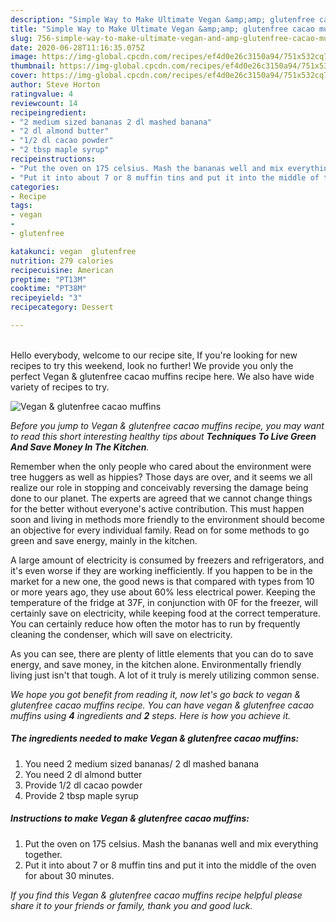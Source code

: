 ```yaml
---
description: "Simple Way to Make Ultimate Vegan &amp;amp; glutenfree cacao muffins"
title: "Simple Way to Make Ultimate Vegan &amp;amp; glutenfree cacao muffins"
slug: 756-simple-way-to-make-ultimate-vegan-and-amp-glutenfree-cacao-muffins
date: 2020-06-28T11:16:35.075Z
image: https://img-global.cpcdn.com/recipes/ef4d0e26c3150a94/751x532cq70/vegan-glutenfree-cacao-muffins-recipe-main-photo.jpg
thumbnail: https://img-global.cpcdn.com/recipes/ef4d0e26c3150a94/751x532cq70/vegan-glutenfree-cacao-muffins-recipe-main-photo.jpg
cover: https://img-global.cpcdn.com/recipes/ef4d0e26c3150a94/751x532cq70/vegan-glutenfree-cacao-muffins-recipe-main-photo.jpg
author: Steve Horton
ratingvalue: 4
reviewcount: 14
recipeingredient:
- "2 medium sized bananas 2 dl mashed banana"
- "2 dl almond butter"
- "1/2 dl cacao powder"
- "2 tbsp maple syrup"
recipeinstructions:
- "Put the oven on 175 celsius. Mash the bananas well and mix everything together."
- "Put it into about 7 or 8 muffin tins and put it into the middle of the oven for about 30 minutes."
categories:
- Recipe
tags:
- vegan
- 
- glutenfree

katakunci: vegan  glutenfree 
nutrition: 279 calories
recipecuisine: American
preptime: "PT13M"
cooktime: "PT38M"
recipeyield: "3"
recipecategory: Dessert

---
```

<br>
Hello everybody, welcome to our recipe site, If you're looking for new recipes to try this weekend, look no further! We provide you only the perfect Vegan &amp; glutenfree cacao muffins recipe here. We also have wide variety of recipes to try.
<br>


![Vegan &amp; glutenfree cacao muffins](https://img-global.cpcdn.com/recipes/ef4d0e26c3150a94/751x532cq70/vegan-glutenfree-cacao-muffins-recipe-main-photo.jpg)

<i>Before you jump to Vegan &amp; glutenfree cacao muffins recipe, you may want to read this short interesting healthy tips about 
<strong>Techniques To Live Green And Save Money In The Kitchen</strong>.</i>
</br>

Remember when the only people who cared about the environment were tree huggers as well as hippies? Those days are over, and it seems we all realize our role in stopping and conceivably reversing the damage being done to our planet. The experts are agreed that we cannot change things for the better without everyone's active contribution. This must happen soon and living in methods more friendly to the environment should become an objective for every individual family. Read on for some methods to go green and save energy, mainly in the kitchen.

A large amount of electricity is consumed by freezers and refrigerators, and it's even worse if they are working inefficiently. If you happen to be in the market for a new one, the good news is that compared with types from 10 or more years ago, they use about 60% less electrical power. Keeping the temperature of the fridge at 37F, in conjunction with 0F for the freezer, will certainly save on electricity, while keeping food at the correct temperature. You can certainly reduce how often the motor has to run by frequently cleaning the condenser, which will save on electricity.

As you can see, there are plenty of little elements that you can do to save energy, and save money, in the kitchen alone. Environmentally friendly living just isn't that tough. A lot of it truly is merely utilizing common sense.


<i>We hope you got benefit from reading it, now let's go back to vegan &amp; glutenfree cacao muffins recipe. You can have vegan &amp; glutenfree cacao muffins using <strong>4</strong> ingredients and <strong>2</strong> steps. Here is how you achieve it.
</i>

##### The ingredients needed to make Vegan &amp; glutenfree cacao muffins:

1. You need 2 medium sized bananas/ 2 dl mashed banana
1. You need 2 dl almond butter
1. Provide 1/2 dl cacao powder
1. Provide 2 tbsp maple syrup


##### Instructions to make Vegan &amp; glutenfree cacao muffins:

1. Put the oven on 175 celsius. Mash the bananas well and mix everything together.
1. Put it into about 7 or 8 muffin tins and put it into the middle of the oven for about 30 minutes.


<i>If you find this Vegan &amp; glutenfree cacao muffins recipe helpful please share it to your friends or family, thank you and good luck.</i>
